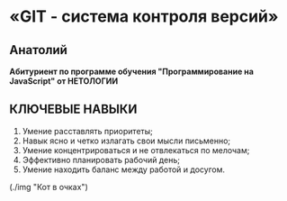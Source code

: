 # «GIT - система контроля версий»

## Анатолий

**Абитуриент по программе обучения "Программирование на JavaScript" от НЕТОЛОГИИ**

## КЛЮЧЕВЫЕ НАВЫКИ

1. Умение расставлять приоритеты;
2. Навык ясно и четко излагать свои мысли письменно;
3. Умение концентрироваться и не отвлекаться по мелочам;
4. Эффективно планировать рабочий день;
5. Умение находить баланс между работой и досугом.

(./img "Кот в очках")